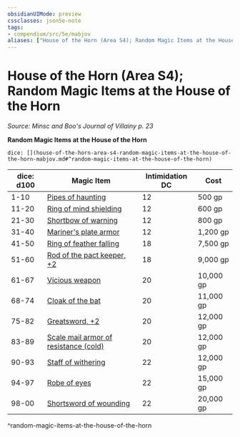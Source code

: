 ```yaml
---
obsidianUIMode: preview
cssclasses: json5e-note
tags:
- compendium/src/5e/mabjov
aliases: ["House of the Horn (Area S4); Random Magic Items at the House of the Horn"]
---
```

# House of the Horn (Area S4); Random Magic Items at the House of the Horn
*Source: Minsc and Boo's Journal of Villainy p. 23* 

**Random Magic Items at the House of the Horn**

`dice: [](house-of-the-horn-area-s4-random-magic-items-at-the-house-of-the-horn-mabjov.md#^random-magic-items-at-the-house-of-the-horn)`

| dice: d100 | Magic Item | Intimidation DC | Cost |
|------------|------------|-----------------|------|
| 1-10 | [Pipes of haunting](2-Mechanics/CLI/items/pipes-of-haunting.md) | 12 | 500 gp |
| 11-20 | [Ring of mind shielding](2-Mechanics/CLI/items/ring-of-mind-shielding.md) | 12 | 600 gp |
| 21-30 | [Shortbow of warning](2-Mechanics/CLI/items/weapon-of-warning.md) | 12 | 800 gp |
| 31-40 | [Mariner's plate armor](2-Mechanics/CLI/items/mariners-armor.md) | 12 | 1,200 gp |
| 41-50 | [Ring of feather falling](2-Mechanics/CLI/items/ring-of-feather-falling.md) | 18 | 7,500 gp |
| 51-60 | [Rod of the pact keeper, +2](2-Mechanics/CLI/items/2-rod-of-the-pact-keeper.md) | 18 | 9,000 gp |
| 61-67 | [Vicious weapon](2-Mechanics/CLI/items/vicious-weapon.md) | 20 | 10,000 gp |
| 68-74 | [Cloak of the bat](2-Mechanics/CLI/items/cloak-of-the-bat.md) | 20 | 11,000 gp |
| 75-82 | [Greatsword, +2](2-Mechanics/CLI/items/2-weapon.md) | 20 | 12,000 gp |
| 83-89 | [Scale mail armor of resistance (cold)](2-Mechanics/CLI/items/armor-of-cold-resistance.md) | 20 | 12,000 gp |
| 90-93 | [Staff of withering](2-Mechanics/CLI/items/staff-of-withering.md) | 22 | 12,000 gp |
| 94-97 | [Robe of eyes](2-Mechanics/CLI/items/robe-of-eyes.md) | 22 | 15,000 gp |
| 98-00 | [Shortsword of wounding](2-Mechanics/CLI/items/sword-of-wounding.md) | 22 | 20,000 gp |
^random-magic-items-at-the-house-of-the-horn